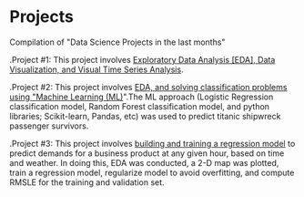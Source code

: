 # Projects
Compilation of "Data Science Projects in the last months" 


.Project #1:  This project involves [Exploratory Data Analysis [EDA], Data Visualization, and Visual Time Series Analysis](https://github.com/temitopeseun/Projects/tree/main/Project_01).

.Project #2:  This project involves [EDA, and solving classification problems using "Machine Learning (ML)](https://github.com/temitopeseun/Projects/tree/main/Project_02)".The ML approach (Logistic Regression classification model, Random Forest classification model, and python libraries; Scikit-learn, Pandas, etc) was used to predict titanic shipwreck passenger survivors.          

.Project #3:  This project involves [building and training a regression model](https://github.com/temitopeseun/Projects/tree/main/Project_03) to predict demands for a business product at any given hour, based on time and weather. In doing this, EDA was conducted, a 2-D map was plotted, train a regression model, regularize model to avoid overfitting, and compute RMSLE for the training and validation set. 
